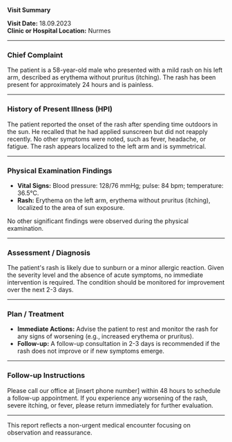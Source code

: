 

**Visit Summary**

**Visit Date:** 18.09.2023  
**Clinic or Hospital Location:** Nurmes  

---

### **Chief Complaint**
The patient is a 58-year-old male who presented with a mild rash on his left arm, described as erythema without pruritus (itching). The rash has been present for approximately 24 hours and is painless.

---

### **History of Present Illness (HPI)**
The patient reported the onset of the rash after spending time outdoors in the sun. He recalled that he had applied sunscreen but did not reapply recently. No other symptoms were noted, such as fever, headache, or fatigue. The rash appears localized to the left arm and is symmetrical.

---

### **Physical Examination Findings**
- **Vital Signs:** Blood pressure: 128/76 mmHg; pulse: 84 bpm; temperature: 36.5°C.
- **Rash:** Erythema on the left arm, erythema without pruritus (itching), localized to the area of sun exposure.

No other significant findings were observed during the physical examination.

---

### **Assessment / Diagnosis**
The patient's rash is likely due to sunburn or a minor allergic reaction. Given the severity level and the absence of acute symptoms, no immediate intervention is required. The condition should be monitored for improvement over the next 2-3 days.

---

### **Plan / Treatment**
- **Immediate Actions:** Advise the patient to rest and monitor the rash for any signs of worsening (e.g., increased erythema or pruritus).
- **Follow-up:** A follow-up consultation in 2-3 days is recommended if the rash does not improve or if new symptoms emerge.

---

### **Follow-up Instructions**
Please call our office at [insert phone number] within 48 hours to schedule a follow-up appointment. If you experience any worsening of the rash, severe itching, or fever, please return immediately for further evaluation.

---

This report reflects a non-urgent medical encounter focusing on observation and reassurance.